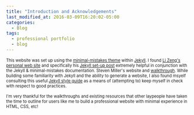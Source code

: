 ```yaml
---
title: "Introduction and Acknowledgements"
last_modified_at: 2016-03-09T16:20:02-05:00
categories:
  - Blog
tags:
  - professional portfolio
  - blog
---
```


<p>
<span style="font-size:0.8em">
This website was set up using the <a href="https://mmistakes.github.io/minimal-mistakes/docs/quick-start-guide/">minimal-mistakes theme</a> within <a href="https://jekyllrb.com">Jekyll</a>. I found <a href="https://zenglix.github.io">Li Zeng's personal web	site</a> and specifically his <a href="https://zenglix.github.io/personal_website/">Jekyll set-up post</a> extremely helpful in conjunction with the Jekyll & minimal-mistakes documentation. Steven Miller's website and <a href="http://svmiller.com/blog/2015/08/create-your-website-in-jekyll/">walkthrough</a>. While building some familiarity with Jekyll and the ability to generate a website, I also found msyelf consulting this useful <a href="https://ben.balter.com/jekyll-style-guide/">Jekyll style guide</a> as a means of (attempting to) keep myself in check with respect to good practices.   
</span>
</p>

<p>
<span style="font-size:0.8em">   
I'm very thankful for the walkthroughs and existing resources that other laypeople have taken the time to outline for users like me to build a professional website with minimal experience in HTML, CSS, etc!
</span>
</p>

